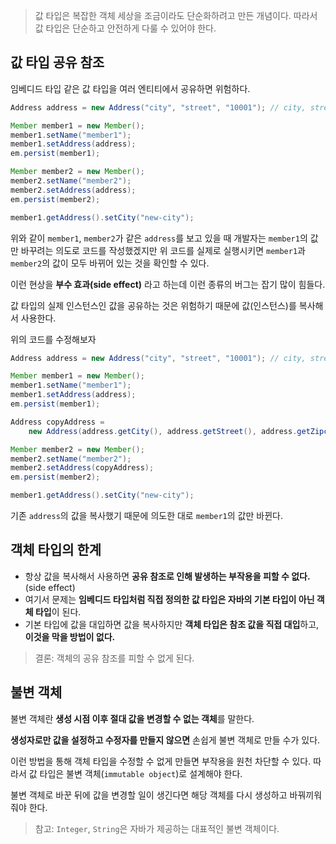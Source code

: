 > 값 타입은 복잡한 객체 세상을 조금이라도 단순화하려고 만든 개념이다. 
> 따라서 값 타입은 단순하고 안전하게 다룰 수 있어야 한다.


## 값 타입 공유 참조

임베디드 타입 같은 값 타입을 여러 엔티티에서 공유하면 위험하다. 

```java
Address address = new Address("city", "street", "10001"); // city, street, zipcode 순

Member member1 = new Member();
member1.setName("member1");
member1.setAddress(address);
em.persist(member1);

Member member2 = new Member();
member2.setName("member2");
member2.setAddress(address);
em.persist(member2);

member1.getAddress().setCity("new-city");
```

위와 같이 `member1`, `member2`가 같은 `address`를 보고 있을 때 개발자는 `member1`의 값만 바꾸려는 의도로 코드를 작성했겠지만 위 코드를 실제로 실행시키면 `member1`과 `member2`의 값이 모두 바뀌어 있는 것을 확인할 수 있다.

이런 현상을 **부수 효과(side effect)** 라고 하는데 이런 종류의 버그는 잡기 많이 힘들다.

값 타입의 실제 인스턴스인 값을 공유하는 것은 위험하기 때문에 값(인스턴스)를 복사해서 사용한다.

위의 코드를 수정해보자

```java
Address address = new Address("city", "street", "10001"); // city, street, zipcode 순

Member member1 = new Member();
member1.setName("member1");
member1.setAddress(address);
em.persist(member1);

Address copyAddress = 
	new Address(address.getCity(), address.getStreet(), address.getZipcode());

Member member2 = new Member();
member2.setName("member2");
member2.setAddress(copyAddress);
em.persist(member2);

member1.getAddress().setCity("new-city");
```

기존 `address`의 값을 복사했기 때문에 의도한 대로 `member1`의 값만 바뀐다.


## 객체 타입의 한계

- 항상 값을 복사해서 사용하면 **공유 참조로 인해 발생하는 부작용을 피할 수 없다.** (side effect)
- 여기서 문제는 **임베디드 타입처럼 직접 정의한 값 타입은 자바의 기본 타입이 아닌 객체 타입**이 된다.
- 기본 타입에 값을 대입하면 값을 복사하지만 **객체 타입은 참조 값을 직접 대입**하고, **이것을 막을 방법이 없다.**

> 결론: 객체의 공유 참조를 피할 수 없게 된다.



## 불변 객체

불변 객체란 **생성 시점 이후 절대 값을 변경할 수 없는 객체**를 말한다.

**생성자로만 값을 설정하고 수정자를 만들지 않으면** 손쉽게 불변 객체로 만들 수가 있다.

이런 방법을 통해 객체 타입을 수정할 수 없게 만들면 부작용을 원천 차단할 수 있다. 따라서 값 타입은 불변 객체(`immutable object`)로 설계해야 한다.

불변 객체로 바꾼 뒤에 값을 변경할 일이 생긴다면 해당 객체를 다시 생성하고 바꿔끼워줘야 한다.

> 참고: `Integer`, `String`은 자바가 제공하는 대표적인 불변 객체이다.

